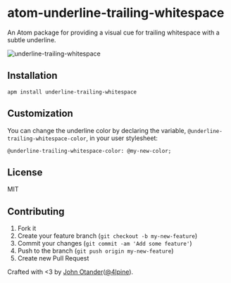 # atom-underline-trailing-whitespace

An Atom package for providing a visual cue for trailing whitespace with a subtle underline.

![underline-trailing-whitespace](https://cloud.githubusercontent.com/assets/1424573/5618239/3a1825c0-94d4-11e4-95d5-85175d5191dd.png)

## Installation

```
apm install underline-trailing-whitespace
```

## Customization

You can change the underline color by declaring the variable, `@underline-trailing-whitespace-color`,
in your user stylesheet:

```less
@underline-trailing-whitespace-color: @my-new-color;
```

## License

MIT

## Contributing

1. Fork it
4. Create your feature branch (`git checkout -b my-new-feature`)
5. Commit your changes (`git commit -am 'Add some feature'`)
6. Push to the branch (`git push origin my-new-feature`)
7. Create new Pull Request

Crafted with <3 by [John Otander](http://johnotander.com)([@4lpine](https://twitter.com/4lpine)).
